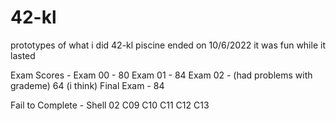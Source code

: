 # 42-kl

prototypes of what i did
42-kl piscine ended on 10/6/2022
it was fun while it lasted


Exam Scores -
Exam 00 - 80
Exam 01 - 84
Exam 02 - (had problems with grademe) 64 (i think)
Final Exam - 84

Fail to Complete -
Shell 02
C09
C10
C11
C12
C13

